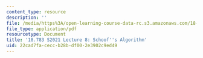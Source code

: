 ```yaml
---
content_type: resource
description: ''
file: /media/https%3A/open-learning-course-data-rc.s3.amazonaws.com/18-783-elliptic-curves-spring-2021/22cad7faceccb28bdf002e3902c9ed49_MIT18_783S21_notes8.pdf
file_type: application/pdf
resourcetype: Document
title: '18.783 S2021 Lecture 8: Schoof''s Algorithm'
uid: 22cad7fa-cecc-b28b-df00-2e3902c9ed49
---
```

